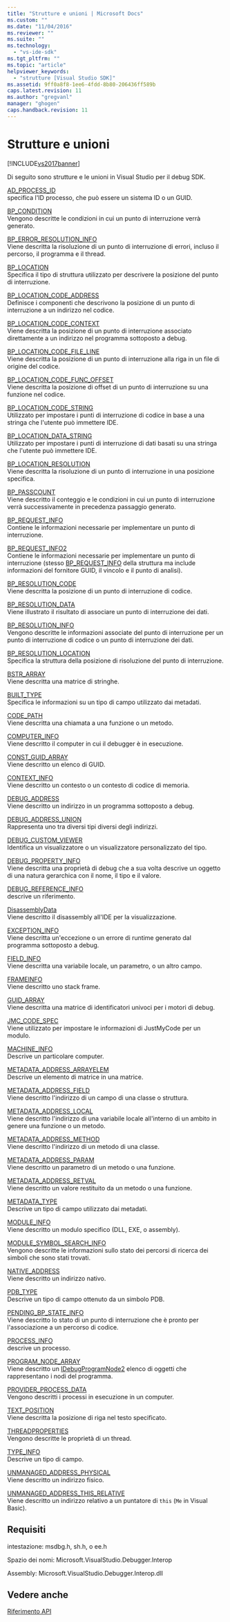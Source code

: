 ```yaml
---
title: "Strutture e unioni | Microsoft Docs"
ms.custom: ""
ms.date: "11/04/2016"
ms.reviewer: ""
ms.suite: ""
ms.technology: 
  - "vs-ide-sdk"
ms.tgt_pltfrm: ""
ms.topic: "article"
helpviewer_keywords: 
  - "strutture [Visual Studio SDK]"
ms.assetid: 9ff0a8f8-1ee6-4fdd-8b80-206436ff589b
caps.latest.revision: 11
ms.author: "gregvanl"
manager: "ghogen"
caps.handback.revision: 11
---
```

# Strutture e unioni
[!INCLUDE[vs2017banner](../../../code-quality/includes/vs2017banner.md)]

Di seguito sono strutture e le unioni in Visual Studio per il debug SDK.  
  
 [AD\_PROCESS\_ID](../../../extensibility/debugger/reference/ad-process-id.md)  
 specifica l'ID processo, che può essere un sistema ID o un GUID.  
  
 [BP\_CONDITION](../../../extensibility/debugger/reference/bp-condition.md)  
 Vengono descritte le condizioni in cui un punto di interruzione verrà generato.  
  
 [BP\_ERROR\_RESOLUTION\_INFO](../../../extensibility/debugger/reference/bp-error-resolution-info.md)  
 Viene descritta la risoluzione di un punto di interruzione di errori, incluso il percorso, il programma e il thread.  
  
 [BP\_LOCATION](../../../extensibility/debugger/reference/bp-location.md)  
 Specifica il tipo di struttura utilizzato per descrivere la posizione del punto di interruzione.  
  
 [BP\_LOCATION\_CODE\_ADDRESS](../../../extensibility/debugger/reference/bp-location-code-address.md)  
 Definisce i componenti che descrivono la posizione di un punto di interruzione a un indirizzo nel codice.  
  
 [BP\_LOCATION\_CODE\_CONTEXT](../../../extensibility/debugger/reference/bp-location-code-context.md)  
 Viene descritta la posizione di un punto di interruzione associato direttamente a un indirizzo nel programma sottoposto a debug.  
  
 [BP\_LOCATION\_CODE\_FILE\_LINE](../../../extensibility/debugger/reference/bp-location-code-file-line.md)  
 Viene descritta la posizione di un punto di interruzione alla riga in un file di origine del codice.  
  
 [BP\_LOCATION\_CODE\_FUNC\_OFFSET](../../../extensibility/debugger/reference/bp-location-code-func-offset.md)  
 Viene descritta la posizione di offset di un punto di interruzione su una funzione nel codice.  
  
 [BP\_LOCATION\_CODE\_STRING](../../../extensibility/debugger/reference/bp-location-code-string.md)  
 Utilizzato per impostare i punti di interruzione di codice in base a una stringa che l'utente può immettere IDE.  
  
 [BP\_LOCATION\_DATA\_STRING](../../../extensibility/debugger/reference/bp-location-data-string.md)  
 Utilizzato per impostare i punti di interruzione di dati basati su una stringa che l'utente può immettere IDE.  
  
 [BP\_LOCATION\_RESOLUTION](../../../extensibility/debugger/reference/bp-location-resolution.md)  
 Viene descritta la risoluzione di un punto di interruzione in una posizione specifica.  
  
 [BP\_PASSCOUNT](../../../extensibility/debugger/reference/bp-passcount.md)  
 Viene descritto il conteggio e le condizioni in cui un punto di interruzione verrà successivamente in precedenza passaggio generato.  
  
 [BP\_REQUEST\_INFO](../../../extensibility/debugger/reference/bp-request-info.md)  
 Contiene le informazioni necessarie per implementare un punto di interruzione.  
  
 [BP\_REQUEST\_INFO2](../../../extensibility/debugger/reference/bp-request-info2.md)  
 Contiene le informazioni necessarie per implementare un punto di interruzione \(stesso [BP\_REQUEST\_INFO](../../../extensibility/debugger/reference/bp-request-info.md) della struttura ma include informazioni del fornitore GUID, il vincolo e il punto di analisi\).  
  
 [BP\_RESOLUTION\_CODE](../../../extensibility/debugger/reference/bp-resolution-code.md)  
 Viene descritta la posizione di un punto di interruzione di codice.  
  
 [BP\_RESOLUTION\_DATA](../../../extensibility/debugger/reference/bp-resolution-data.md)  
 Viene illustrato il risultato di associare un punto di interruzione dei dati.  
  
 [BP\_RESOLUTION\_INFO](../../../extensibility/debugger/reference/bp-resolution-info.md)  
 Vengono descritte le informazioni associate del punto di interruzione per un punto di interruzione di codice o un punto di interruzione dei dati.  
  
 [BP\_RESOLUTION\_LOCATION](../../../extensibility/debugger/reference/bp-resolution-location.md)  
 Specifica la struttura della posizione di risoluzione del punto di interruzione.  
  
 [BSTR\_ARRAY](../../../extensibility/debugger/reference/bstr-array.md)  
 Viene descritta una matrice di stringhe.  
  
 [BUILT\_TYPE](../../../extensibility/debugger/reference/built-type.md)  
 Specifica le informazioni su un tipo di campo utilizzato dai metadati.  
  
 [CODE\_PATH](../../../extensibility/debugger/reference/code-path.md)  
 Viene descritta una chiamata a una funzione o un metodo.  
  
 [COMPUTER\_INFO](../../../extensibility/debugger/reference/computer-info.md)  
 Viene descritto il computer in cui il debugger è in esecuzione.  
  
 [CONST\_GUID\_ARRAY](../../../extensibility/debugger/reference/const-guid-array.md)  
 Viene descritto un elenco di GUID.  
  
 [CONTEXT\_INFO](../../../extensibility/debugger/reference/context-info.md)  
 Viene descritto un contesto o un contesto di codice di memoria.  
  
 [DEBUG\_ADDRESS](../../../extensibility/debugger/reference/debug-address.md)  
 Viene descritto un indirizzo in un programma sottoposto a debug.  
  
 [DEBUG\_ADDRESS\_UNION](../../../extensibility/debugger/reference/debug-address-union.md)  
 Rappresenta uno tra diversi tipi diversi degli indirizzi.  
  
 [DEBUG\_CUSTOM\_VIEWER](../../../extensibility/debugger/reference/debug-custom-viewer.md)  
 Identifica un visualizzatore o un visualizzatore personalizzato del tipo.  
  
 [DEBUG\_PROPERTY\_INFO](../../../extensibility/debugger/reference/debug-property-info.md)  
 Viene descritta una proprietà di debug che a sua volta descrive un oggetto di una natura gerarchica con il nome, il tipo e il valore.  
  
 [DEBUG\_REFERENCE\_INFO](../../../extensibility/debugger/reference/debug-reference-info.md)  
 descrive un riferimento.  
  
 [DisassemblyData](../../../extensibility/debugger/reference/disassemblydata.md)  
 Viene descritto il disassembly all'IDE per la visualizzazione.  
  
 [EXCEPTION\_INFO](../../../extensibility/debugger/reference/exception-info.md)  
 Viene descritta un'eccezione o un errore di runtime generato dal programma sottoposto a debug.  
  
 [FIELD\_INFO](../../../extensibility/debugger/reference/field-info.md)  
 Viene descritta una variabile locale, un parametro, o un altro campo.  
  
 [FRAMEINFO](../../../extensibility/debugger/reference/frameinfo.md)  
 Viene descritto uno stack frame.  
  
 [GUID\_ARRAY](../../../extensibility/debugger/reference/guid-array.md)  
 Viene descritta una matrice di identificatori univoci per i motori di debug.  
  
 [JMC\_CODE\_SPEC](../../../extensibility/debugger/reference/jmc-code-spec.md)  
 Viene utilizzato per impostare le informazioni di JustMyCode per un modulo.  
  
 [MACHINE\_INFO](../../../extensibility/debugger/reference/machine-info.md)  
 Descrive un particolare computer.  
  
 [METADATA\_ADDRESS\_ARRAYELEM](../../../extensibility/debugger/reference/metadata-address-arrayelem.md)  
 Descrive un elemento di matrice in una matrice.  
  
 [METADATA\_ADDRESS\_FIELD](../../../extensibility/debugger/reference/metadata-address-field.md)  
 Viene descritto l'indirizzo di un campo di una classe o struttura.  
  
 [METADATA\_ADDRESS\_LOCAL](../../../extensibility/debugger/reference/metadata-address-local.md)  
 Viene descritto l'indirizzo di una variabile locale all'interno di un ambito in genere una funzione o un metodo.  
  
 [METADATA\_ADDRESS\_METHOD](../../../extensibility/debugger/reference/metadata-address-method.md)  
 Viene descritto l'indirizzo di un metodo di una classe.  
  
 [METADATA\_ADDRESS\_PARAM](../../../extensibility/debugger/reference/metadata-address-param.md)  
 Viene descritto un parametro di un metodo o una funzione.  
  
 [METADATA\_ADDRESS\_RETVAL](../../../extensibility/debugger/reference/metadata-address-retval.md)  
 Viene descritto un valore restituito da un metodo o una funzione.  
  
 [METADATA\_TYPE](../../../extensibility/debugger/reference/metadata-type.md)  
 Descrive un tipo di campo utilizzato dai metadati.  
  
 [MODULE\_INFO](../../../extensibility/debugger/reference/module-info.md)  
 Viene descritto un modulo specifico \(DLL, EXE, o assembly\).  
  
 [MODULE\_SYMBOL\_SEARCH\_INFO](../../../extensibility/debugger/reference/module-symbol-search-info.md)  
 Vengono descritte le informazioni sullo stato dei percorsi di ricerca dei simboli che sono stati trovati.  
  
 [NATIVE\_ADDRESS](../../../extensibility/debugger/reference/native-address.md)  
 Viene descritto un indirizzo nativo.  
  
 [PDB\_TYPE](../../../extensibility/debugger/reference/pdb-type.md)  
 Descrive un tipo di campo ottenuto da un simbolo PDB.  
  
 [PENDING\_BP\_STATE\_INFO](../../../extensibility/debugger/reference/pending-bp-state-info.md)  
 Viene descritto lo stato di un punto di interruzione che è pronto per l'associazione a un percorso di codice.  
  
 [PROCESS\_INFO](../../../extensibility/debugger/reference/process-info.md)  
 descrive un processo.  
  
 [PROGRAM\_NODE\_ARRAY](../../../extensibility/debugger/reference/program-node-array.md)  
 Viene descritto un [IDebugProgramNode2](../../../extensibility/debugger/reference/idebugprogramnode2.md) elenco di oggetti che rappresentano i nodi del programma.  
  
 [PROVIDER\_PROCESS\_DATA](../../../extensibility/debugger/reference/provider-process-data.md)  
 Vengono descritti i processi in esecuzione in un computer.  
  
 [TEXT\_POSITION](../../../extensibility/debugger/reference/text-position.md)  
 Viene descritta la posizione di riga nel testo specificato.  
  
 [THREADPROPERTIES](../../../extensibility/debugger/reference/threadproperties.md)  
 Vengono descritte le proprietà di un thread.  
  
 [TYPE\_INFO](../../../extensibility/debugger/reference/type-info.md)  
 Descrive un tipo di campo.  
  
 [UNMANAGED\_ADDRESS\_PHYSICAL](../../../extensibility/debugger/reference/unmanaged-address-physical.md)  
 Viene descritto un indirizzo fisico.  
  
 [UNMANAGED\_ADDRESS\_THIS\_RELATIVE](../../../extensibility/debugger/reference/unmanaged-address-this-relative.md)  
 Viene descritto un indirizzo relativo a un puntatore di `this` \(`Me` in Visual Basic\).  
  
## Requisiti  
 intestazione: msdbg.h, sh.h, o ee.h  
  
 Spazio dei nomi: Microsoft.VisualStudio.Debugger.Interop  
  
 Assembly: Microsoft.VisualStudio.Debugger.Interop.dll  
  
## Vedere anche  
 [Riferimento API](../../../extensibility/debugger/reference/api-reference-visual-studio-debugging.md)